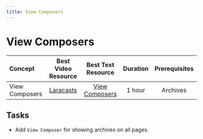 ```yaml
---
title: View Composers
---
```

# View Composers

Concept | Best Video Resource | Best Text Resource | Duration | Prerequisites
:-- | :--: | :--: | :--: | :--:
View Composers | [Laracasts](https://laracasts.com/series/laravel-from-scratch-2017/episodes/21) | [View Composers](https://laravel.com/docs/5.4/views#view-composers) | 1 hour | Archives

## Tasks

- Add `View Composer` for showing archives on all pages.
